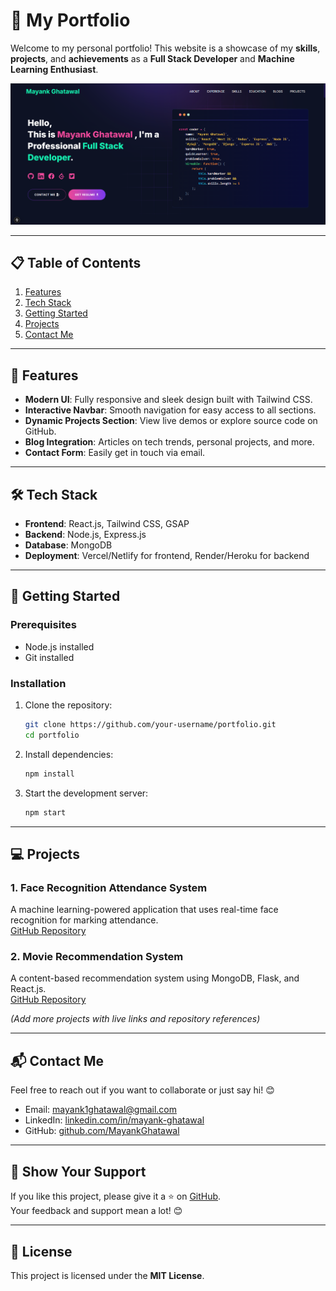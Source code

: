 
# 🌟 My Portfolio

Welcome to my personal portfolio! This website is a showcase of my **skills**, **projects**, and **achievements** as a **Full Stack Developer** and **Machine Learning Enthusiast**.

<img src="https://github.com/MayankGhatawal/Mayank-Ghatawal-Portfolio/blob/master/public/image/Screenshot%202024-12-05%20145031.png?raw=true"></img>

---

## 📋 Table of Contents

1. [Features](#features)  
2. [Tech Stack](#tech-stack)  
3. [Getting Started](#getting-started)  
4. [Projects](#projects)  
5. [Contact Me](#contact-me)  

---

## 🎯 Features

- **Modern UI**: Fully responsive and sleek design built with Tailwind CSS.  
- **Interactive Navbar**: Smooth navigation for easy access to all sections.  
- **Dynamic Projects Section**: View live demos or explore source code on GitHub.  
- **Blog Integration**: Articles on tech trends, personal projects, and more.  
- **Contact Form**: Easily get in touch via email.  

---

## 🛠️ Tech Stack

- **Frontend**: React.js, Tailwind CSS, GSAP  
- **Backend**: Node.js, Express.js  
- **Database**: MongoDB  
- **Deployment**: Vercel/Netlify for frontend, Render/Heroku for backend  

---

## 🚀 Getting Started

### Prerequisites
- Node.js installed  
- Git installed  

### Installation

1. Clone the repository:
   ```bash
   git clone https://github.com/your-username/portfolio.git
   cd portfolio
   ```
2. Install dependencies:
   ```bash
   npm install
   ```
3. Start the development server:
   ```bash
   npm start
   ```

---

## 💻 Projects

### 1. **Face Recognition Attendance System**  
A machine learning-powered application that uses real-time face recognition for marking attendance.  
[GitHub Repository](https://github.com/your-username/face-recognition-attendance)

### 2. **Movie Recommendation System**  
A content-based recommendation system using MongoDB, Flask, and React.js.  
[GitHub Repository](https://github.com/your-username/movie-recommendation-system)

*(Add more projects with live links and repository references)*

---

## 📬 Contact Me

Feel free to reach out if you want to collaborate or just say hi! 😊  

- Email: [mayank1ghatawal@gmail.com](mailto:mayank1ghatawal@gmail.com)  
- LinkedIn: [linkedin.com/in/mayank-ghatawal](https://www.linkedin.com/in/mayank-ghatawal/)  
- GitHub: [github.com/MayankGhatawal](https://github.com/MayankGhatawal)  

---

## 🌟 Show Your Support

If you like this project, please give it a ⭐️ on [GitHub](https://github.com/MayankGhatawal/portfolio).  
Your feedback and support mean a lot! 😊  

---

## 📝 License

This project is licensed under the **MIT License**.  

